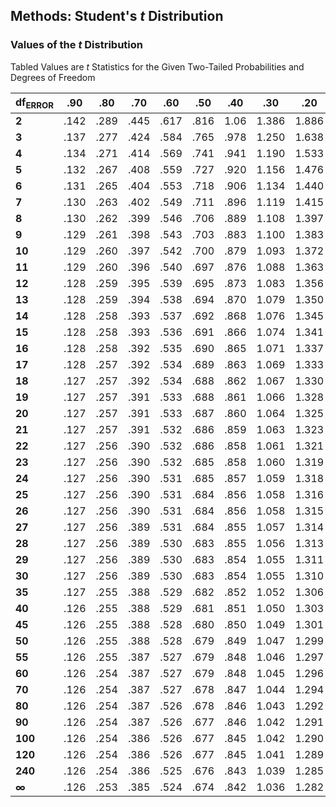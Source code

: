 ## Methods: Student's *t* Distribution

### Values of the *t* Distribution

Tabled Values are *t* Statistics for the Given Two-Tailed Probabilities and Degrees of Freedom

| **df<sub>ERROR</sub>** | **.90** | **.80** | **.70** | **.60** | **.50** | **.40** | **.30** | **.20** | **.10** | **.05** | **.04** | **.03** | **.02** | **.01** | **.001** |
| --- | --- | --- | --- | --- | --- | --- | --- | --- | --- | --- | --- | --- | --- | --- | --- |
| **2** | .142 | .289 | .445 | .617 | .816 | 1.06 | 1.386 | 1.886 | 2.920 | 4.303 | 4.849 | 5.643 | 6.965 | 9.925 | 31.599 |
| **3** | .137 | .277 | .424 | .584 | .765 | .978 | 1.250 | 1.638 | 2.353 | 3.182 | 3.482 | 3.896 | 4.541 | 5.841 | 12.924 |
| **4** | .134 | .271 | .414 | .569 | .741 | .941 | 1.190 | 1.533 | 2.132 | 2.776 | 2.999 | 3.298 | 3.747 | 4.604 | 8.610 |
| **5** | .132 | .267 | .408 | .559 | .727 | .920 | 1.156 | 1.476 | 2.015 | 2.571 | 2.757 | 3.003 | 3.365 | 4.032 | 6.869 |
| **6** | .131 | .265 | .404 | .553 | .718 | .906 | 1.134 | 1.440 | 1.943 | 2.447 | 2.612 | 2.829 | 3.143 | 3.707 | 5.959 |
| **7** | .130 | .263 | .402 | .549 | .711 | .896 | 1.119 | 1.415 | 1.895 | 2.365 | 2.517 | 2.715 | 2.998 | 3.499 | 5.408 |
| **8** | .130 | .262 | .399 | .546 | .706 | .889 | 1.108 | 1.397 | 1.860 | 2.306 | 2.449 | 2.634 | 2.896 | 3.355 | 5.041 |
| **9** | .129 | .261 | .398 | .543 | .703 | .883 | 1.100 | 1.383 | 1.833 | 2.262 | 2.398 | 2.574 | 2.821 | 3.250 | 4.781 |
| **10** | .129 | .260 | .397 | .542 | .700 | .879 | 1.093 | 1.372 | 1.812 | 2.228 | 2.359 | 2.527 | 2.764 | 3.169 | 4.587 |
| **11** | .129 | .260 | .396 | .540 | .697 | .876 | 1.088 | 1.363 | 1.796 | 2.201 | 2.328 | 2.491 | 2.718 | 3.106 | 4.437 |
| **12** | .128 | .259 | .395 | .539 | .695 | .873 | 1.083 | 1.356 | 1.782 | 2.179 | 2.303 | 2.461 | 2.681 | 3.055 | 4.318 |
| **13** | .128 | .259 | .394 | .538 | .694 | .870 | 1.079 | 1.350 | 1.771 | 2.160 | 2.282 | 2.436 | 2.650 | 3.012 | 4.221 |
| **14** | .128 | .258 | .393 | .537 | .692 | .868 | 1.076 | 1.345 | 1.761 | 2.145 | 2.264 | 2.415 | 2.624 | 2.977 | 4.140 |
| **15** | .128 | .258 | .393 | .536 | .691 | .866 | 1.074 | 1.341 | 1.753 | 2.131 | 2.249 | 2.397 | 2.602 | 2.947 | 4.073 |
| **16** | .128 | .258 | .392 | .535 | .690 | .865 | 1.071 | 1.337 | 1.746 | 2.120 | 2.235 | 2.382 | 2.583 | 2.921 | 4.015 |
| **17** | .128 | .257 | .392 | .534 | .689 | .863 | 1.069 | 1.333 | 1.740 | 2.110 | 2.224 | 2.368 | 2.567 | 2.898 | 3.965 |
| **18** | .127 | .257 | .392 | .534 | .688 | .862 | 1.067 | 1.330 | 1.734 | 2.101 | 2.214 | 2.356 | 2.552 | 2.878 | 3.922 |
| **19** | .127 | .257 | .391 | .533 | .688 | .861 | 1.066 | 1.328 | 1.729 | 2.093 | 2.205 | 2.346 | 2.539 | 2.861 | 3.883 |
| **20** | .127 | .257 | .391 | .533 | .687 | .860 | 1.064 | 1.325 | 1.725 | 2.086 | 2.197 | 2.336 | 2.528 | 2.845 | 3.850 |
| **21** | .127 | .257 | .391 | .532 | .686 | .859 | 1.063 | 1.323 | 1.721 | 2.080 | 2.189 | 2.328 | 2.518 | 2.831 | 3.819 |
| **22** | .127 | .256 | .390 | .532 | .686 | .858 | 1.061 | 1.321 | 1.717 | 2.074 | 2.183 | 2.320 | 2.508 | 2.819 | 3.792 |
| **23** | .127 | .256 | .390 | .532 | .685 | .858 | 1.060 | 1.319 | 1.714 | 2.069 | 2.177 | 2.313 | 2.500 | 2.807 | 3.768 |
| **24** | .127 | .256 | .390 | .531 | .685 | .857 | 1.059 | 1.318 | 1.711 | 2.064 | 2.172 | 2.307 | 2.492 | 2.797 | 3.745 |
| **25** | .127 | .256 | .390 | .531 | .684 | .856 | 1.058 | 1.316 | 1.708 | 2.060 | 2.167 | 2.301 | 2.485 | 2.787 | 3.725 |
| **26** | .127 | .256 | .390 | .531 | .684 | .856 | 1.058 | 1.315 | 1.706 | 2.056 | 2.162 | 2.296 | 2.479 | 2.779 | 3.707 |
| **27** | .127 | .256 | .389 | .531 | .684 | .855 | 1.057 | 1.314 | 1.703 | 2.052 | 2.158 | 2.291 | 2.473 | 2.771 | 3.690 |
| **28** | .127 | .256 | .389 | .530 | .683 | .855 | 1.056 | 1.313 | 1.701 | 2.048 | 2.154 | 2.286 | 2.467 | 2.763 | 3.674 |
| **29** | .127 | .256 | .389 | .530 | .683 | .854 | 1.055 | 1.311 | 1.699 | 2.045 | 2.150 | 2.282 | 2.462 | 2.756 | 3.659 |
| **30** | .127 | .256 | .389 | .530 | .683 | .854 | 1.055 | 1.310 | 1.697 | 2.042 | 2.147 | 2.278 | 2.457 | 2.750 | 3.646 |
| **35** | .127 | .255 | .388 | .529 | .682 | .852 | 1.052 | 1.306 | 1.690 | 2.030 | 2.133 | 2.262 | 2.438 | 2.724 | 3.591 |
| **40** | .126 | .255 | .388 | .529 | .681 | .851 | 1.050 | 1.303 | 1.684 | 2.021 | 2.123 | 2.250 | 2.423 | 2.704 | 3.551 |
| **45** | .126 | .255 | .388 | .528 | .680 | .850 | 1.049 | 1.301 | 1.679 | 2.014 | 2.115 | 2.241 | 2.412 | 2.690 | 3.520 |
| **50** | .126 | .255 | .388 | .528 | .679 | .849 | 1.047 | 1.299 | 1.676 | 2.009 | 2.109 | 2.234 | 2.403 | 2.678 | 3.496 |
| **55** | .126 | .255 | .387 | .527 | .679 | .848 | 1.046 | 1.297 | 1.673 | 2.004 | 2.104 | 2.228 | 2.396 | 2.668 | 3.476 |
| **60** | .126 | .254 | .387 | .527 | .679 | .848 | 1.045 | 1.296 | 1.671 | 2.000 | 2.099 | 2.223 | 2.390 | 2.660 | 3.460 |
| **70** | .126 | .254 | .387 | .527 | .678 | .847 | 1.044 | 1.294 | 1.667 | 1.994 | 2.093 | 2.215 | 2.381 | 2.648 | 3.435 |
| **80** | .126 | .254 | .387 | .526 | .678 | .846 | 1.043 | 1.292 | 1.664 | 1.990 | 2.088 | 2.209 | 2.374 | 2.639 | 3.416 |
| **90** | .126 | .254 | .387 | .526 | .677 | .846 | 1.042 | 1.291 | 1.662 | 1.987 | 2.084 | 2.205 | 2.368 | 2.632 | 3.402 |
| **100** | .126 | .254 | .386 | .526 | .677 | .845 | 1.042 | 1.290 | 1.660 | 1.984 | 2.081 | 2.201 | 2.364 | 2.626 | 3.390 |
| **120** | .126 | .254 | .386 | .526 | .677 | .845 | 1.041 | 1.289 | 1.658 | 1.980 | 2.076 | 2.196 | 2.358 | 2.617 | 3.373 |
| **240** | .126 | .254 | .386 | .525 | .676 | .843 | 1.039 | 1.285 | 1.651 | 1.970 | 2.065 | 2.183 | 2.342 | 2.596 | 3.332 |
| **∞** | .126 | .253 | .385 | .524 | .674 | .842 | 1.036 | 1.282 | 1.645 | 1.960 | 2.054 | 2.170 | 2.326 | 2.576 | 3.291 |
